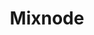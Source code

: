 ---
blog: https://mixnode.com/blog
facebook: https://facebook.com/mixnode
git: https://github.com/Mixnode
instagram: https://instagram.com/mixnode
linkedin: https://linkedin.com/company/mixnode
logohandle: mixnode
sort: mixnode
title: Mixnode
twitter: https://x.com/mixnode
website: https://www.mixnode.com/
---
